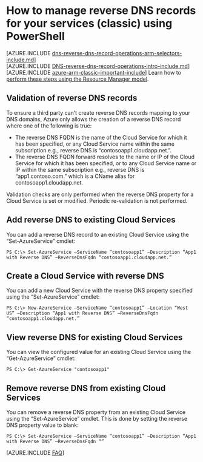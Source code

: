 <properties 
   pageTitle="How to manage reverse DNS records for your services using PowerShell in the classic deployment model | Microsoft Azure"
   description="How to manage reverse DNS records or PTR records for Azure services using PowerShell in the classic deployment model. "
   services="DNS"
   documentationCenter="na"
   authors="s-malone"
   manager="carmonm"
   editor=""
   tags="azure-service-management"
/>
<tags  
   ms.service="DNS"
   ms.devlang="na"
   ms.topic="article"
   ms.tgt_pltfrm="na"
   ms.workload="infrastructure-services"
   ms.date="03/09/2016"
   ms.author="s-malone" />

# How to manage reverse DNS records for your services (classic) using PowerShell

[AZURE.INCLUDE [dns-reverse-dns-record-operations-arm-selectors-include.md](../../includes/dns-reverse-dns-record-operations-arm-selectors-include.md)]
<BR>
[AZURE.INCLUDE [DNS-reverse-dns-record-operations-intro-include.md](../../includes/dns-reverse-dns-record-operations-intro-include.md)]
<BR>
[AZURE.INCLUDE [azure-arm-classic-important-include](../../includes/learn-about-deployment-models-classic-include.md)] Learn how to [perform these steps using the Resource Manager model](dns-reverse-dns-record-operations-ps.md).

## Validation of reverse DNS records
To ensure a third party can’t create reverse DNS records mapping to your DNS domains, Azure only allows the creation of a reverse DNS record where one of the following is true:

- The reverse DNS FQDN is the name of the Cloud Service for which it has been specified, or any Cloud Service name within the same subscription e.g., reverse DNS is “contosoapp1.cloudapp.net.”.
- The reverse DNS FQDN forward resolves to the name or IP of the Cloud Service for which it has been specified, or to any Cloud Service name or IP within the same subscription e.g., reverse DNS is “app1.contoso.com.” which is a CName alias for contosoapp1.cloudapp.net.

Validation checks are only performed when the reverse DNS property for a Cloud Service is set or modified. Periodic re-validation is not performed.

## Add reverse DNS to existing Cloud Services
You can add a reverse DNS record to an existing Cloud Service using the “Set-AzureService” cmdlet:

	PS C:\> Set-AzureService –ServiceName “contosoapp1” –Description “App1 with Reverse DNS” –ReverseDnsFqdn “contosoapp1.cloudapp.net.”

## Create a Cloud Service with reverse DNS  
You can add a new Cloud Service with the reverse DNS property specified using the “Set-AzureService” cmdlet:

	PS C:\> New-AzureService –ServiceName “contosoapp1” –Location “West US” –Description “App1 with Reverse DNS” –ReverseDnsFqdn “contosoapp1.cloudapp.net.”

## View reverse DNS for existing Cloud Services
You can view the configured value for an existing Cloud Service using the “Get-AzureService” cmdlet:

	PS C:\> Get-AzureService "contosoapp1"

## Remove reverse DNS from existing Cloud Services
You can remove a reverse DNS property from an existing Cloud Service using the “Set-AzureService” cmdlet. This is done by setting the reverse DNS property value to blank:

	PS C:\> Set-AzureService –ServiceName “contosoapp1” –Description “App1 with Reverse DNS” –ReverseDnsFqdn “”

[AZURE.INCLUDE [FAQ](../../includes/dns-reverse-dns-record-operations-faq-asm-include.md)]
